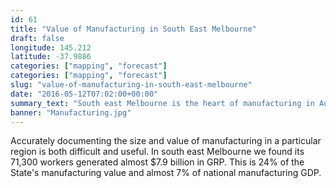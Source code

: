 ```yaml
---
id: 61
title: "Value of Manufacturing in South East Melbourne"
draft: false
longitude: 145.212
latitude: -37.9886
categories: ["mapping", "forecast"]
categories: ["mapping", "forecast"]
slug: "value-of-manufacturing-in-south-east-melbourne"
date: "2016-05-12T07:02:00+00:00"
summary_text: "South east Melbourne is the heart of manufacturing in Australia "
banner: "Manufacturing.jpg"
---
```


Accurately documenting the size and value of&nbsp;manufacturing in a particular region is both difficult and useful. In south east Melbourne we found its 71,300 workers generated almost $7.9 billion in GRP. This is 24% of the State's manufacturing value and almost 7% of national manufacturing GDP. &nbsp;
